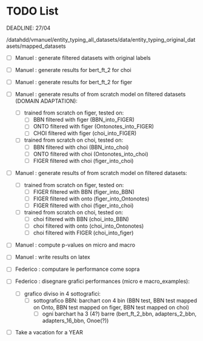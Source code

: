 # TODO List

DEADLINE: 27/04

/datahdd/vmanuel/entity_typing_all_datasets/data/entity_typing_original_datasets/mapped_datasets

- [ ] Manuel : generate filtered datasets with original labels
- [ ] Manuel : generate results for bert_ft_2 for choi
- [ ] Manuel : generate results for bert_ft_2 for figer
- [ ] Manuel : generate results of from scratch model on filtered datasets (DOMAIN ADAPTATION):
  - [ ] trained from scratch on figer, tested on:
    - [ ]  BBN filtered with figer (BBN_into_FIGER)
    - [ ]  ONTO filtered with figer (Ontonotes_into_FIGER)
    - [ ]  CHOI filtered with figer (choi_into_FIGER)
  - [ ] trained from scratch on choi, tested on:
    - [ ]  BBN filtered with choi (BBN_into_choi)
    - [ ]  ONTO filtered with choi (Ontonotes_into_choi)
    - [ ]  FIGER filtered with choi (figer_into_choi)
- [ ] Manuel : generate results of from scratch model on filtered datasets:
  - [ ] trained from scratch on figer, tested on:
    - [ ] FIGER filtered with BBN (figer_into_BBN)
    - [ ] FIGER filtered with onto (figer_into_Ontonotes)
    - [ ] FIGER filtered with choi (figer_into_choi)
  - [ ] trained from scratch on choi, tested on:
    - [ ] choi filtered with BBN (choi_into_BBN)
    - [ ] choi filtered with onto (choi_into_Ontonotes)
    - [ ] choi filtered with FIGER (choi_into_figer)
- [ ] Manuel : compute p-values on micro and macro
- [ ] Manuel : write results on latex

- [ ] Federico : computare le performance come sopra
- [ ] Federico : disegnare grafici performances (micro e macro_examples):
  - [ ] grafico diviso in 4 sottografici:
    - [ ] sottografico BBN: barchart con 4 bin (BBN test, BBN test mapped on Onto, BBN test mapped on figer, BBN test mapped on choi)
      - [ ] ogni barchart ha 3 (4?) barre (bert_ft_2_bbn, adapters_2_bbn, adapters_16_bbn, Onoe(?))   

- [ ] Take a vacation for a YEAR

